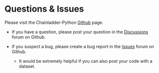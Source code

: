 # Questions & Issues

Please visit the Chainladder-Python [Github](https://github.com/casact/chainladder-python) page.

- If you have a question, please post your question in the [Discussions](https://github.com/casact/chainladder-python/discussions) forum on Github.

- If you suspect a bug, please create a bug report in the [Issues](https://github.com/casact/chainladder-python/issues) forum on Github.

  - It would be extremely helpful if you can also post your code with a dataset.
